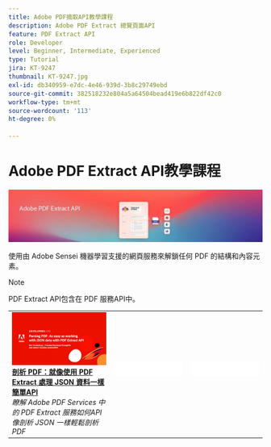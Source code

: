 ```yaml
---
title: Adobe PDF摘取API教學課程
description: Adobe PDF Extract 總覽頁面API
feature: PDF Extract API
role: Developer
level: Beginner, Intermediate, Experienced
type: Tutorial
jira: KT-9247
thumbnail: KT-9247.jpg
exl-id: db340959-e7dc-4e46-939d-3b8c29749ebd
source-git-commit: 382518232e804a5a64504bead419e6b822df42c0
workflow-type: tm+mt
source-wordcount: '113'
ht-degree: 0%

---
```


# Adobe PDF Extract API教學課程

![PDF 嵌入API橫幅](../assets/pdfextracthero.jpg)

使用由 Adobe Sensei 機器學習支援的網頁服務來解鎖任何 PDF 的結構和內容元素。

>[!NOTE]
>
>PDF Extract API包含在 PDF 服務API中。

<table style="table-layout:fixed">
<tr>
 <td>
   <a href="https://experienceleague.adobe.com/docs/adobe-developers-live-events/events/2021/oct2021/parsing-pdf.html">
      <img alt="剖析 PDF：就像使用 PDF Extract 處理 JSON 資料一樣簡單API" src="assets/ParsingPDF_1280.png" />
   </a>
    <div>
   <a href="https://experienceleague.adobe.com/docs/adobe-developers-live-events/events/2021/oct2021/parsing-pdf.html"><strong>剖析 PDF：就像使用 PDF Extract 處理 JSON 資料一樣簡單API</strong></a>
    </div>
    <em>瞭解 Adobe PDF Services 中的 PDF Extract 服務如何API像剖析 JSON 一樣輕鬆剖析 PDF</em>
    <br>
  </td>
  <td>
    <img alt="間隔" src="../assets/WhiteBanner_Placeholder.png" />
    <div>
    <br>
  </td>
  <td>
    <img alt="間隔" src="../assets/WhiteBanner_Placeholder.png" />
    <div>
    <br>
  </td>
</tr>
</table>
